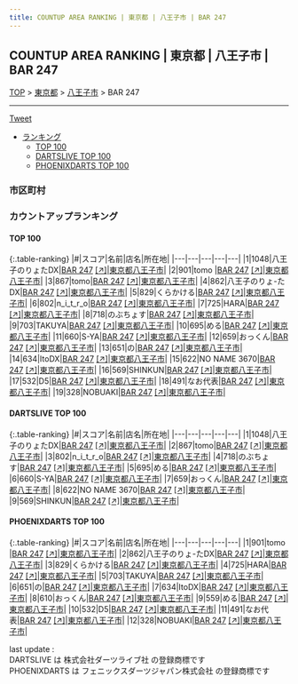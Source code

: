 ```yaml
---
title: COUNTUP AREA RANKING | 東京都 | 八王子市 | BAR 247
---
```

## COUNTUP AREA RANKING | 東京都 | 八王子市 | BAR 247

[TOP](/darts/rank/) > [東京都](/darts/rank/東京都/) > [八王子市](/darts/rank/東京都/八王子市/) > BAR 247

___

<a href="https://twitter.com/share?ref_src=twsrc%5Etfw" data-text="COUNTUP AREA RANKING | 東京都八王子市BAR 247" class="twitter-share-button" data-hashtags="DARTSLIVE,PHOENIXDARTS,darts,ダーツ" data-show-count="false">Tweet</a>

* [ランキング](#カウントアップランキング)
    * [TOP 100](#top-100)
    * [DARTSLIVE TOP 100](#dartslive-top-100)
    * [PHOENIXDARTS TOP 100](#phoenixdarts-top-100)

### 市区町村

<ul>

</ul>

### カウントアップランキング

#### TOP 100



{:.table-ranking}
|#|スコア|名前|店名|所在地|
|---|---|---|---|---|
|1|1048|<span class="rank-name-dl">八王子のりょたDX</span>|<a href="/darts/rank/shops/589614d3217e38e60d9b047a20a7ba1e.html">BAR 247</a> <a href="https://search.dartslive.com/jp/shop/589614d3217e38e60d9b047a20a7ba1e">[↗]</a>|<a href="/darts/rank/東京都/八王子市">東京都八王子市</a>|
|2|901|<span class="rank-name-pd">tomo </span>|<a href="/darts/rank/shops/79595.html">BAR 247</a> <a href="https://vs.phoenixdarts.com/jp/shop/shopDetailInfo/s_79595?s_seq=79595">[↗]</a>|<a href="/darts/rank/東京都/八王子市">東京都八王子市</a>|
|3|867|<span class="rank-name-dl">tomo</span>|<a href="/darts/rank/shops/589614d3217e38e60d9b047a20a7ba1e.html">BAR 247</a> <a href="https://search.dartslive.com/jp/shop/589614d3217e38e60d9b047a20a7ba1e">[↗]</a>|<a href="/darts/rank/東京都/八王子市">東京都八王子市</a>|
|4|862|<span class="rank-name-pd">八王子のりょ-たDX</span>|<a href="/darts/rank/shops/79595.html">BAR 247</a> <a href="https://vs.phoenixdarts.com/jp/shop/shopDetailInfo/s_79595?s_seq=79595">[↗]</a>|<a href="/darts/rank/東京都/八王子市">東京都八王子市</a>|
|5|829|<span class="rank-name-pd">くらかける</span>|<a href="/darts/rank/shops/79595.html">BAR 247</a> <a href="https://vs.phoenixdarts.com/jp/shop/shopDetailInfo/s_79595?s_seq=79595">[↗]</a>|<a href="/darts/rank/東京都/八王子市">東京都八王子市</a>|
|6|802|<span class="rank-name-dl">n_i_t_r_o</span>|<a href="/darts/rank/shops/589614d3217e38e60d9b047a20a7ba1e.html">BAR 247</a> <a href="https://search.dartslive.com/jp/shop/589614d3217e38e60d9b047a20a7ba1e">[↗]</a>|<a href="/darts/rank/東京都/八王子市">東京都八王子市</a>|
|7|725|<span class="rank-name-pd">HARA</span>|<a href="/darts/rank/shops/79595.html">BAR 247</a> <a href="https://vs.phoenixdarts.com/jp/shop/shopDetailInfo/s_79595?s_seq=79595">[↗]</a>|<a href="/darts/rank/東京都/八王子市">東京都八王子市</a>|
|8|718|<span class="rank-name-dl">のぶちょす</span>|<a href="/darts/rank/shops/589614d3217e38e60d9b047a20a7ba1e.html">BAR 247</a> <a href="https://search.dartslive.com/jp/shop/589614d3217e38e60d9b047a20a7ba1e">[↗]</a>|<a href="/darts/rank/東京都/八王子市">東京都八王子市</a>|
|9|703|<span class="rank-name-pd">TAKUYA</span>|<a href="/darts/rank/shops/79595.html">BAR 247</a> <a href="https://vs.phoenixdarts.com/jp/shop/shopDetailInfo/s_79595?s_seq=79595">[↗]</a>|<a href="/darts/rank/東京都/八王子市">東京都八王子市</a>|
|10|695|<span class="rank-name-dl">める</span>|<a href="/darts/rank/shops/589614d3217e38e60d9b047a20a7ba1e.html">BAR 247</a> <a href="https://search.dartslive.com/jp/shop/589614d3217e38e60d9b047a20a7ba1e">[↗]</a>|<a href="/darts/rank/東京都/八王子市">東京都八王子市</a>|
|11|660|<span class="rank-name-dl">S-YA</span>|<a href="/darts/rank/shops/589614d3217e38e60d9b047a20a7ba1e.html">BAR 247</a> <a href="https://search.dartslive.com/jp/shop/589614d3217e38e60d9b047a20a7ba1e">[↗]</a>|<a href="/darts/rank/東京都/八王子市">東京都八王子市</a>|
|12|659|<span class="rank-name-dl">おっくん</span>|<a href="/darts/rank/shops/589614d3217e38e60d9b047a20a7ba1e.html">BAR 247</a> <a href="https://search.dartslive.com/jp/shop/589614d3217e38e60d9b047a20a7ba1e">[↗]</a>|<a href="/darts/rank/東京都/八王子市">東京都八王子市</a>|
|13|651|<span class="rank-name-pd">の</span>|<a href="/darts/rank/shops/79595.html">BAR 247</a> <a href="https://vs.phoenixdarts.com/jp/shop/shopDetailInfo/s_79595?s_seq=79595">[↗]</a>|<a href="/darts/rank/東京都/八王子市">東京都八王子市</a>|
|14|634|<span class="rank-name-pd">ItoDX</span>|<a href="/darts/rank/shops/79595.html">BAR 247</a> <a href="https://vs.phoenixdarts.com/jp/shop/shopDetailInfo/s_79595?s_seq=79595">[↗]</a>|<a href="/darts/rank/東京都/八王子市">東京都八王子市</a>|
|15|622|<span class="rank-name-dl">NO NAME 3670</span>|<a href="/darts/rank/shops/589614d3217e38e60d9b047a20a7ba1e.html">BAR 247</a> <a href="https://search.dartslive.com/jp/shop/589614d3217e38e60d9b047a20a7ba1e">[↗]</a>|<a href="/darts/rank/東京都/八王子市">東京都八王子市</a>|
|16|569|<span class="rank-name-dl">SHINKUN</span>|<a href="/darts/rank/shops/589614d3217e38e60d9b047a20a7ba1e.html">BAR 247</a> <a href="https://search.dartslive.com/jp/shop/589614d3217e38e60d9b047a20a7ba1e">[↗]</a>|<a href="/darts/rank/東京都/八王子市">東京都八王子市</a>|
|17|532|<span class="rank-name-pd">D5</span>|<a href="/darts/rank/shops/79595.html">BAR 247</a> <a href="https://vs.phoenixdarts.com/jp/shop/shopDetailInfo/s_79595?s_seq=79595">[↗]</a>|<a href="/darts/rank/東京都/八王子市">東京都八王子市</a>|
|18|491|<span class="rank-name-pd">なお代表</span>|<a href="/darts/rank/shops/79595.html">BAR 247</a> <a href="https://vs.phoenixdarts.com/jp/shop/shopDetailInfo/s_79595?s_seq=79595">[↗]</a>|<a href="/darts/rank/東京都/八王子市">東京都八王子市</a>|
|19|328|<span class="rank-name-pd">NOBUAKI</span>|<a href="/darts/rank/shops/79595.html">BAR 247</a> <a href="https://vs.phoenixdarts.com/jp/shop/shopDetailInfo/s_79595?s_seq=79595">[↗]</a>|<a href="/darts/rank/東京都/八王子市">東京都八王子市</a>|


#### DARTSLIVE TOP 100



{:.table-ranking}
|#|スコア|名前|店名|所在地|
|---|---|---|---|---|
|1|1048|<span class="rank-name-dl">八王子のりょたDX</span>|<a href="/darts/rank/shops/589614d3217e38e60d9b047a20a7ba1e.html">BAR 247</a> <a href="https://search.dartslive.com/jp/shop/589614d3217e38e60d9b047a20a7ba1e">[↗]</a>|<a href="/darts/rank/東京都/八王子市">東京都八王子市</a>|
|2|867|<span class="rank-name-dl">tomo</span>|<a href="/darts/rank/shops/589614d3217e38e60d9b047a20a7ba1e.html">BAR 247</a> <a href="https://search.dartslive.com/jp/shop/589614d3217e38e60d9b047a20a7ba1e">[↗]</a>|<a href="/darts/rank/東京都/八王子市">東京都八王子市</a>|
|3|802|<span class="rank-name-dl">n_i_t_r_o</span>|<a href="/darts/rank/shops/589614d3217e38e60d9b047a20a7ba1e.html">BAR 247</a> <a href="https://search.dartslive.com/jp/shop/589614d3217e38e60d9b047a20a7ba1e">[↗]</a>|<a href="/darts/rank/東京都/八王子市">東京都八王子市</a>|
|4|718|<span class="rank-name-dl">のぶちょす</span>|<a href="/darts/rank/shops/589614d3217e38e60d9b047a20a7ba1e.html">BAR 247</a> <a href="https://search.dartslive.com/jp/shop/589614d3217e38e60d9b047a20a7ba1e">[↗]</a>|<a href="/darts/rank/東京都/八王子市">東京都八王子市</a>|
|5|695|<span class="rank-name-dl">める</span>|<a href="/darts/rank/shops/589614d3217e38e60d9b047a20a7ba1e.html">BAR 247</a> <a href="https://search.dartslive.com/jp/shop/589614d3217e38e60d9b047a20a7ba1e">[↗]</a>|<a href="/darts/rank/東京都/八王子市">東京都八王子市</a>|
|6|660|<span class="rank-name-dl">S-YA</span>|<a href="/darts/rank/shops/589614d3217e38e60d9b047a20a7ba1e.html">BAR 247</a> <a href="https://search.dartslive.com/jp/shop/589614d3217e38e60d9b047a20a7ba1e">[↗]</a>|<a href="/darts/rank/東京都/八王子市">東京都八王子市</a>|
|7|659|<span class="rank-name-dl">おっくん</span>|<a href="/darts/rank/shops/589614d3217e38e60d9b047a20a7ba1e.html">BAR 247</a> <a href="https://search.dartslive.com/jp/shop/589614d3217e38e60d9b047a20a7ba1e">[↗]</a>|<a href="/darts/rank/東京都/八王子市">東京都八王子市</a>|
|8|622|<span class="rank-name-dl">NO NAME 3670</span>|<a href="/darts/rank/shops/589614d3217e38e60d9b047a20a7ba1e.html">BAR 247</a> <a href="https://search.dartslive.com/jp/shop/589614d3217e38e60d9b047a20a7ba1e">[↗]</a>|<a href="/darts/rank/東京都/八王子市">東京都八王子市</a>|
|9|569|<span class="rank-name-dl">SHINKUN</span>|<a href="/darts/rank/shops/589614d3217e38e60d9b047a20a7ba1e.html">BAR 247</a> <a href="https://search.dartslive.com/jp/shop/589614d3217e38e60d9b047a20a7ba1e">[↗]</a>|<a href="/darts/rank/東京都/八王子市">東京都八王子市</a>|


#### PHOENIXDARTS TOP 100



{:.table-ranking}
|#|スコア|名前|店名|所在地|
|---|---|---|---|---|
|1|901|<span class="rank-name-pd">tomo </span>|<a href="/darts/rank/shops/79595.html">BAR 247</a> <a href="https://vs.phoenixdarts.com/jp/shop/shopDetailInfo/s_79595?s_seq=79595">[↗]</a>|<a href="/darts/rank/東京都/八王子市">東京都八王子市</a>|
|2|862|<span class="rank-name-pd">八王子のりょ-たDX</span>|<a href="/darts/rank/shops/79595.html">BAR 247</a> <a href="https://vs.phoenixdarts.com/jp/shop/shopDetailInfo/s_79595?s_seq=79595">[↗]</a>|<a href="/darts/rank/東京都/八王子市">東京都八王子市</a>|
|3|829|<span class="rank-name-pd">くらかける</span>|<a href="/darts/rank/shops/79595.html">BAR 247</a> <a href="https://vs.phoenixdarts.com/jp/shop/shopDetailInfo/s_79595?s_seq=79595">[↗]</a>|<a href="/darts/rank/東京都/八王子市">東京都八王子市</a>|
|4|725|<span class="rank-name-pd">HARA</span>|<a href="/darts/rank/shops/79595.html">BAR 247</a> <a href="https://vs.phoenixdarts.com/jp/shop/shopDetailInfo/s_79595?s_seq=79595">[↗]</a>|<a href="/darts/rank/東京都/八王子市">東京都八王子市</a>|
|5|703|<span class="rank-name-pd">TAKUYA</span>|<a href="/darts/rank/shops/79595.html">BAR 247</a> <a href="https://vs.phoenixdarts.com/jp/shop/shopDetailInfo/s_79595?s_seq=79595">[↗]</a>|<a href="/darts/rank/東京都/八王子市">東京都八王子市</a>|
|6|651|<span class="rank-name-pd">の</span>|<a href="/darts/rank/shops/79595.html">BAR 247</a> <a href="https://vs.phoenixdarts.com/jp/shop/shopDetailInfo/s_79595?s_seq=79595">[↗]</a>|<a href="/darts/rank/東京都/八王子市">東京都八王子市</a>|
|7|634|<span class="rank-name-pd">ItoDX</span>|<a href="/darts/rank/shops/79595.html">BAR 247</a> <a href="https://vs.phoenixdarts.com/jp/shop/shopDetailInfo/s_79595?s_seq=79595">[↗]</a>|<a href="/darts/rank/東京都/八王子市">東京都八王子市</a>|
|8|610|<span class="rank-name-pd">おっくん</span>|<a href="/darts/rank/shops/79595.html">BAR 247</a> <a href="https://vs.phoenixdarts.com/jp/shop/shopDetailInfo/s_79595?s_seq=79595">[↗]</a>|<a href="/darts/rank/東京都/八王子市">東京都八王子市</a>|
|9|559|<span class="rank-name-pd">める</span>|<a href="/darts/rank/shops/79595.html">BAR 247</a> <a href="https://vs.phoenixdarts.com/jp/shop/shopDetailInfo/s_79595?s_seq=79595">[↗]</a>|<a href="/darts/rank/東京都/八王子市">東京都八王子市</a>|
|10|532|<span class="rank-name-pd">D5</span>|<a href="/darts/rank/shops/79595.html">BAR 247</a> <a href="https://vs.phoenixdarts.com/jp/shop/shopDetailInfo/s_79595?s_seq=79595">[↗]</a>|<a href="/darts/rank/東京都/八王子市">東京都八王子市</a>|
|11|491|<span class="rank-name-pd">なお代表</span>|<a href="/darts/rank/shops/79595.html">BAR 247</a> <a href="https://vs.phoenixdarts.com/jp/shop/shopDetailInfo/s_79595?s_seq=79595">[↗]</a>|<a href="/darts/rank/東京都/八王子市">東京都八王子市</a>|
|12|328|<span class="rank-name-pd">NOBUAKI</span>|<a href="/darts/rank/shops/79595.html">BAR 247</a> <a href="https://vs.phoenixdarts.com/jp/shop/shopDetailInfo/s_79595?s_seq=79595">[↗]</a>|<a href="/darts/rank/東京都/八王子市">東京都八王子市</a>|


<div class="footer border-top border-gray-light mt-5 pt-3 text-right text-gray">
    last update : <span style="font-weight: italic" id="foot_last_modified"></span><br />
    DARTSLIVE は 株式会社ダーツライブ社 の登録商標です<br />
    PHOENIXDARTS は フェニックスダーツジャパン株式会社 の登録商標です<br />
</div>

<script src="https://cdnjs.cloudflare.com/ajax/libs/jquery.tablesorter/2.31.3/js/jquery.tablesorter.min.js" integrity="sha512-qzgd5cYSZcosqpzpn7zF2ZId8f/8CHmFKZ8j7mU4OUXTNRd5g+ZHBPsgKEwoqxCtdQvExE5LprwwPAgoicguNg==" crossorigin="anonymous" referrerpolicy="no-referrer"></script>
<link rel="stylesheet" href="https://cdnjs.cloudflare.com/ajax/libs/jquery.tablesorter/2.31.3/css/theme.default.min.css" integrity="sha512-wghhOJkjQX0Lh3NSWvNKeZ0ZpNn+SPVXX1Qyc9OCaogADktxrBiBdKGDoqVUOyhStvMBmJQ8ZdMHiR3wuEq8+w==" crossorigin="anonymous" referrerpolicy="no-referrer" />
<script>
$(function() {
    $(".table-ranking").tablesorter({sortList:[[0, 0]]});
    $("#foot_last_modified").text(formatDate(new Date(document.lastModified), 'yyyy-MM-dd HH:mm:ss'));
});
</script>

<script async src="https://platform.twitter.com/widgets.js" charset="utf-8"></script>